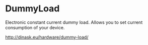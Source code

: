 # DummyLoad
Electronic constant current dummy load. Allows you to set current consumption of your device.

http://dinask.eu/hardware/dummy-load/

